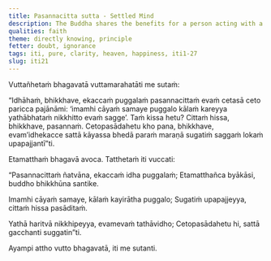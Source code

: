 ```yaml
---
title: Pasannacitta sutta - Settled Mind
description: The Buddha shares the benefits for a person acting with a settled mind based on his direct knowledge.
qualities: faith
theme: directly knowing, principle
fetter: doubt, ignorance
tags: iti, pure, clarity, heaven, happiness, iti1-27
slug: iti21
---
```


Vuttañhetaṁ bhagavatā vuttamarahatāti me sutaṁ:

“Idhāhaṁ, bhikkhave, ekaccaṁ puggalaṁ pasannacittaṁ evaṁ cetasā ceto paricca pajānāmi: ‘imamhi cāyaṁ samaye puggalo kālaṁ kareyya yathābhataṁ nikkhitto evaṁ sagge’. Taṁ kissa hetu? Cittaṁ hissa, bhikkhave, pasannaṁ. Cetopasādahetu kho pana, bhikkhave, evam’idhekacce sattā kāyassa bhedā paraṁ maraṇā sugatiṁ saggaṁ lokaṁ upapajjantī”ti.

Etamatthaṁ bhagavā avoca. Tatthetaṁ iti vuccati:

“Pasannacittaṁ ñatvāna,
ekaccaṁ idha puggalaṁ;
Etamatthañca byākāsi,
buddho bhikkhūna santike.

Imamhi cāyaṁ samaye,
kālaṁ kayirātha puggalo;
Sugatiṁ upapajjeyya,
cittaṁ hissa pasāditaṁ.

Yathā haritvā nikkhipeyya,
evamevaṁ tathāvidho;
Cetopasādahetu hi,
sattā gacchanti suggatin”ti.

Ayampi attho vutto bhagavatā, iti me sutanti.
